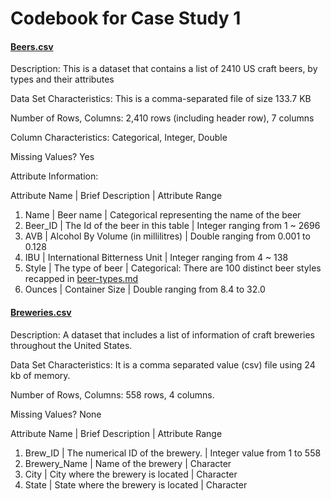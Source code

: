 # Codebook for Case Study 1

#### [Beers.csv](./Beers.csv) 

Description: This is a dataset that contains a list of 2410 US craft beers, by types and their attributes

Data Set Characteristics: This is a comma-separated file of size 133.7 KB 

Number of Rows, Columns: 2,410 rows (including header row), 7 columns

Column Characteristics: Categorical, Integer, Double  

Missing Values? Yes

Attribute Information:

Attribute Name | Brief Description | Attribute Range
1. Name | Beer name | Categorical representing the name of the beer 
2. Beer_ID | The Id of the beer in this table | Integer ranging from 1 ~ 2696 
3. AVB | Alcohol By Volume (in millilitres) | Double ranging from 0.001 to 0.128 
4. IBU | International Bitterness Unit | Integer ranging from 4 ~ 138 
5. Style | The type of beer | Categorical: There are 100 distinct beer styles recapped in [beer-types.md](./beer-types.md)
6. Ounces | Container Size | Double ranging from 8.4 to 32.0




#### [Breweries.csv](./Breweries.csv)

Description: A dataset that includes a list of information of craft breweries throughout the United States.

Data Set Characteristics: It is a comma separated value (csv) file using 24 kb of memory.

Number of Rows, Columns: 
558 rows, 4 columns.

Missing Values? 
None

Attribute Name | Brief Description | Attribute Range
1. Brew_ID | The numerical ID of the brewery. | Integer value from 1 to 558
2. Brewery_Name | Name of the brewery | Character
3. City | City where the brewery is located | Character
4. State | State where the brewery is located | Character

